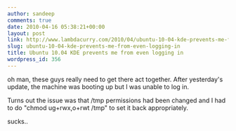 ```yaml
---
author: sandeep
comments: true
date: 2010-04-16 05:38:21+00:00
layout: post
link: http://www.lambdacurry.com/2010/04/ubuntu-10-04-kde-prevents-me-from-even-logging-in/
slug: ubuntu-10-04-kde-prevents-me-from-even-logging-in
title: Ubuntu 10.04 KDE prevents me from even logging in
wordpress_id: 356
---
```


oh man, these guys really need to get there act together. After yesterday's update, the machine was booting up but I was unable to log in.

Turns out the issue was that /tmp permissions had been changed and I had to do "chmod ug+rwx,o+rwt /tmp" to set it back appropriately.

sucks..
